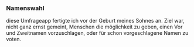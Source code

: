 ### Namenswahl

diese Umfrageapp fertigte ich vor der Geburt meines Sohnes an.
Ziel war, nicht ganz ernst gemeint, Menschen die möglichkeit zu geben,
einen Vor und Zweitnamen vorzuschlagen, oder für schon vorgeschlagene
Namen zu voten.


